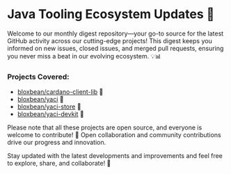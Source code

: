 
# Java Tooling Ecosystem Updates 🚀

Welcome to our monthly digest repository—your go-to source for the latest GitHub activity across our cutting-edge projects! 
This digest keeps you informed on new issues, closed issues, and merged pull requests, ensuring you never miss a beat in our evolving ecosystem. 💡📊

### Projects Covered:
- [bloxbean/cardano-client-lib](https://github.com/bloxbean/cardano-client-lib) 🔗
- [bloxbean/yaci](https://github.com/bloxbean/yaci) 🔗
- [bloxbean/yaci-store](https://github.com/bloxbean/yaci-store) 🔗
- [bloxbean/yaci-devkit](https://github.com/bloxbean/yaci-devkit) 🔗

Please note that all these projects are open source, and everyone is welcome to contribute! 🤝 Open collaboration and community contributions drive our progress and innovation.

Stay updated with the latest developments and improvements and feel free to explore, share, and collaborate! 🎉
